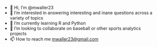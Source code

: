 - 👋 Hi, I’m @mwaller23
- 👀 I’m interested in answering interesting and inane questions across a variety of topics
- 🌱 I’m currently learning R and Python
- 💞️ I’m looking to collaborate on baseball or other sports analytics projects
- 📫 How to reach me mwaller23@gmail.com

<!---
mwaller23/mwaller23 is a ✨ special ✨ repository because its `README.md` (this file) appears on your GitHub profile.
You can click the Preview link to take a look at your changes.
--->
